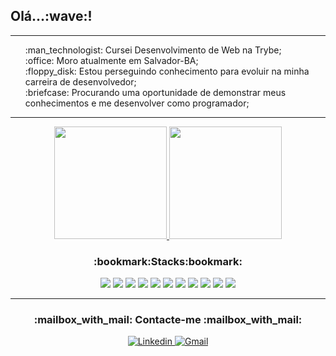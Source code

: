 <div align="right" > 
</div>
<h2>Olá...:wave:!</h2>
<hr>
<div>
<div align="right" > 
</div>
<ul style="list-style-type:none;">
  <li>:man_technologist: Cursei Desenvolvimento de Web na Trybe;</li>
  <li>:office: Moro atualmente em Salvador-BA;</li>
  <li>:floppy_disk: Estou perseguindo conhecimento para evoluir na minha carreira de desenvolvedor;</li>
  <li>:briefcase: Procurando uma oportunidade de demonstrar meus conhecimentos e me desenvolver como programador;</li>
</ul>
</div>
<hr>
</p>
</p>

<p align="center">
<a href="https://github.com/AquilesDantas">
  <img height="180em" src="https://github-readme-stats.vercel.app/api/?username=AquilesDantas&theme=tokyonight&show_icons=true"/> <img height="180em" src="https://github-readme-stats.vercel.app/api/top-langs/?username=AquilesDantas&theme=tokyonight&layout=compact&langs_count=8&hide=HCL"/>
</a>
</p>
<h3 align="center">:bookmark:Stacks:bookmark:</h3>
</p>

<div align="center">
<span>
  <img src="https://img.icons8.com/color/48/000000/git.png"/>
</span>
<span>
  <img src="https://img.icons8.com/color/48/000000/javascript--v1.png"/>
</span>
<span>
  <img src="https://img.icons8.com/color/48/000000/html-5--v1.png"/>
</span>
<span>
  <img src="https://img.icons8.com/color/48/000000/css3.png"/>
</span>
<span>
  <img src="https://img.icons8.com/ultraviolet/40/000000/react--v1.png"/>
</span>
<span>
  <img src="https://img.icons8.com/color/48/000000/redux.png"/>
</span>
</span>
<span>
  <img src="https://img.icons8.com/fluency/50/000000/docker.png"/>
</span>
<span>
  <img src="https://img.icons8.com/fluency/48/000000/node-js.png" />
</span>
<span>
  <img src="https://img.icons8.com/fluency/50/000000/mysql-logo.png" />
</span>
<span>
  <img src="https://img.icons8.com/external-tal-revivo-color-tal-revivo/48/000000/external-mongodb-a-cross-platform-document-oriented-database-program-logo-color-tal-revivo.png" />
</span>
<span>
  <img src="https://img.icons8.com/fluency/48/000000/python.png" />
</span>
</div>
<hr>
<h3 align="center">:mailbox_with_mail: Contacte-me :mailbox_with_mail:</h3>
</p>
<div align="center">
<a href="https://www.linkedin.com/in/aquilessd">
<img alt="Linkedin" src="https://img.shields.io/badge/linkedin-0077B5?logo=linkedin&logoColor=white&style=for-the-badge"/>
</a>
<a href="https://mailto:aquilesdant@gmail.com">
<img alt="Gmail" src="https://img.shields.io/badge/Gmail-D14836?style=for-the-badge&logo=gmail&logoColor=white"/>
</a>
</div>

